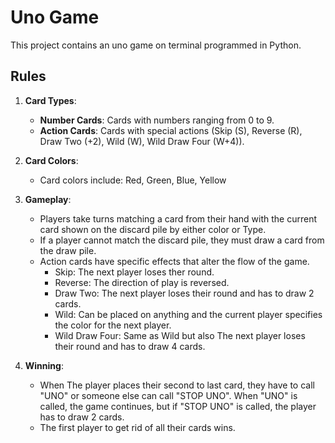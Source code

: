 # Uno Game

This project contains an uno game on terminal programmed in Python. 

## Rules

1. **Card Types**:
   - **Number Cards**: Cards with numbers ranging from 0 to 9.
   - **Action Cards**: Cards with special actions (Skip (S), Reverse (R), Draw Two (+2), Wild (W), Wild Draw Four (W+4)).

2. **Card Colors**:
   - Card colors include: Red, Green, Blue, Yellow

3. **Gameplay**:
   - Players take turns matching a card from their hand with the current card shown on the discard pile by either color or Type.
   - If a player cannot match the discard pile, they must draw a card from the draw pile.
   - Action cards have specific effects that alter the flow of the game.
     -   Skip: The next player loses ther round.
     -   Reverse: The direction of play is reversed.
     -   Draw Two: The next player loses their round and has to draw 2 cards.
     -   Wild: Can be placed on anything and the current player specifies the color for the next player.
     -   Wild Draw Four: Same as Wild but also The next player loses their round and has to draw 4 cards.

4. **Winning**:
   - When The player places their second to last card, they have to call "UNO" or someone else can call "STOP UNO".
     When "UNO" is called, the game continues, but if "STOP UNO" is called, the player has to draw 2 cards.
   - The first player to get rid of all their cards wins.
